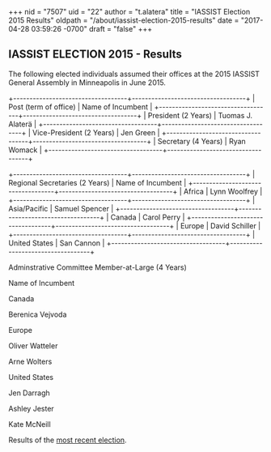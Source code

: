 +++
nid = "7507"
uid = "22"
author = "t.alatera"
title = "IASSIST Election 2015 Results"
oldpath = "/about/iassist-election-2015-results"
date = "2017-04-28 03:59:26 -0700"
draft = "false"
+++
 

IASSIST ELECTION 2015 - Results
-------------------------------

The following elected individuals assumed their offices at the 2015
IASSIST General Assembly in Minneapolis in June 2015.

+-----------------------------------+-----------------------------------+
| Post (term of office)             | Name of Incumbent                 |
+-----------------------------------+-----------------------------------+
| President (2 Years)               | Tuomas J. Alaterä                 |
+-----------------------------------+-----------------------------------+
| Vice-President (2 Years)          | Jen Green                         |
+-----------------------------------+-----------------------------------+
| Secretary (4 Years)               | Ryan Womack                       |
+-----------------------------------+-----------------------------------+

+-----------------------------------+-----------------------------------+
| Regional Secretaries (2 Years)    | Name of Incumbent                 |
+-----------------------------------+-----------------------------------+
| Africa                            | Lynn Woolfrey                     |
+-----------------------------------+-----------------------------------+
| Asia/Pacific                      | Samuel Spencer                    |
+-----------------------------------+-----------------------------------+
| Canada                            | Carol Perry                       |
+-----------------------------------+-----------------------------------+
| Europe                            | David Schiller                    |
+-----------------------------------+-----------------------------------+
| United States                     | San Cannon                        |
+-----------------------------------+-----------------------------------+

Adminstrative Committee Member-at-Large
(4 Years)

Name of Incumbent

Canada

Berenica Vejvoda

Europe

Oliver Watteler

Arne Wolters

United States

Jen Darragh

Ashley Jester

Kate McNeill

Results of the [most recent
election](http://www.iassistdata.org/about/membership/elections/index.html).
